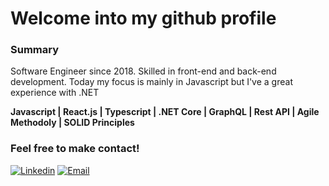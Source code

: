 # Welcome into my github profile

### Summary
Software Engineer since 2018. Skilled in front-end and back-end development. Today my focus is mainly in Javascript but I've a great experience with .NET

**Javascript | React.js | Typescript | .NET Core | GraphQL | Rest API | Agile Methodoly | SOLID Principles**

### Feel free to make contact!
[![Linkedin](https://img.shields.io/badge/Profile-on%20Linkedin%20-blue)](https://www.linkedin.com/in/kevin-katzer-618926152/)
[![Email](https://img.shields.io/badge/Send-an%20Email-orange)](mailto:kevinka999@gmail.com)
